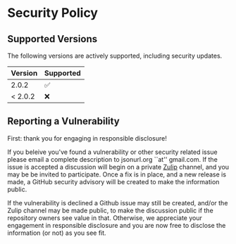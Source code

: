 # Security Policy

## Supported Versions

The following versions are actively supported, including security updates.

| Version | Supported          |
| ------- | ------------------ |
| 2.0.2   | :white_check_mark: |
| < 2.0.2 | :x:                |

## Reporting a Vulnerability

First: thank you for engaging in responsible disclosure!

If you beleive you've found a vulnerability or other security related issue
please email a complete description to jsonurl.org \`\`at'' gmail.com.
If the issue is accepted a discussion will begin on a private
[Zulip][zulip] channel, and you may be be invited to participate. Once a fix
is in place, and a new release is made, a GitHub security  advisory  will be
created to make the information public.

If the vulnerability is declined a Github issue may still be created,
and/or the Zulip channel may be made public, to make the discussion public
if the repository owners see value in that. Otherwise, we appreciate your
engagement in responsible disclosure and you are now free to disclose
the information (or not) as you see fit.

[zulip]: https://jsonurl.zulipchat.com/
